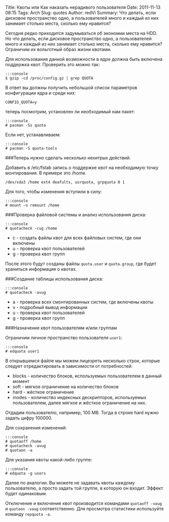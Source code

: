 Title: Квоты или Как наказать нерадивого пользователя
Date: 2011-11-13 08:15
Tags: Arch
Slug: quotes
Author: redVi
Summary: Что делать, если дисковое пространство одно, а пользователей много и каждый из них занимает столько места, сколько ему нравится?

Сегодня редко приходится задумываться об экономии места на HDD. Но что делать, если дисковое пространство одно, а пользователей много и каждый из них занимает столько места, сколько ему нравится? Ограничим их вольготный образ жизни квотами.

Для использования данной возможности в ядре должна быть включена поддержка квот. Проверить это можно так:

    :::console
    $ gzip -cd /proc/config.gz | grep QUOTA

В ответ вы должны получить небольшой список параметров конфигурации ядра и среди них:

`CONFIG_QUOTA=y`

теперь посмотрим, установлен ли необходимый нам пакет:

    :::console
    # pacman -Ss quota

Если нет, устанавливаем:

    :::console
    # pacman -S quota-tools

###Теперь нужно сделать несколько нехитрых действий.

Добавить в /etc/fstab запись о поддержке квот на необходимую точку монтирования. В примере это /home.

    /dev/sda3 /home ext4 deafults, usrquota, grpquota 0 1


Для того, чтобы изменения вступили в силу:

    :::console
    # mount -o remount /home

###Проверка файловой системы и анализ использования диска:

    :::console
    # quotacheck -cug /home

* c - создать файлы квот для всех файловых систем, где они включены
* u - проверка квот пользователей
* g - проверка квот групп

После этого будут созданы файлы `quota.user` и `quota.group`, где будет храниться информация о квотах.

###Создание таблицы использования диска:

    :::console
    # quotacheck -avug

* a - проверка всех смонтированных систем, где включены квоты
* v - подробный вывод информации
* u - проверка квот пользователей
* g - проверка квот групп

###Назначение квот пользователям и/или группам

Ограничим личное пространство пользователя `user1`:

    :::console
    # edquota user1

В открывшемся файле мы можем лицезреть несколько строк, которые следует отредактировать в зависимости от потребностей:

* blocks - количество блоков, используемых пользователем в данный момент
* soft - мягкое ограничение на количество блоков
* hard - жёсткое ограничение
* inodes - количество индексных дескрипторов, используемых пользователем, далее мягкое и жёсткое ограничение на них.

Отдадим пользователю, например, 100 MB. Тогда в строке hard нужно задать цифру 100000.

Для сохранения изменений:

    :::console
    # quotaoff /home
    # quotacheck -avug
    # quotaon -a

Для указания квоты какой-либо группе:

    :::console
    # edquota -g users

Далее по аналогии. Вы можете не задавать квоты каждому пользователю, а просто задать той группе, в которую он входит. Эффект будет одинаковым.

Отключение и включение квот производится командами `quotaoff -vaug` и `quotaon -vaug` соответственно. Для просмотра статистики используйте команду `repquota -a`.

